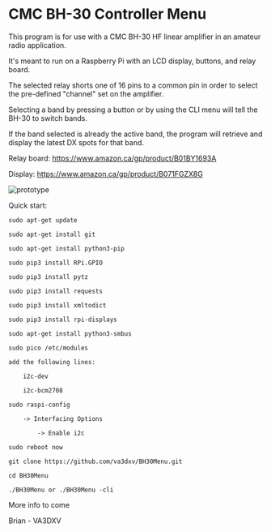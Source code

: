 # CMC BH-30 Controller Menu
This program is for use with a CMC BH-30 HF linear amplifier in an amateur radio application.

It's meant to run on a Raspberry Pi with an LCD display, buttons, and relay board.

The selected relay shorts one of 16 pins to a common pin in order to select the pre-defined "channel" set on the amplifier.

Selecting a band by pressing a button or by using the CLI menu will tell the BH-30 to switch bands.

If the band selected is already the active band, the program will retrieve and display the latest DX spots for that band.

Relay board: https://www.amazon.ca/gp/product/B01BY1693A

Display: https://www.amazon.ca/gp/product/B071FGZX8G

![prototype](https://photos.app.goo.gl/Z58Z2YGjEpCud4iS7)

Quick start:

    sudo apt-get update

    sudo apt-get install git

    sudo apt-get install python3-pip

    sudo pip3 install RPi.GPIO

    sudo pip3 install pytz

    sudo pip3 install requests

    sudo pip3 install xmltodict

    sudo pip3 install rpi-displays

    sudo apt-get install python3-smbus

    sudo pico /etc/modules

    add the following lines:

        i2c-dev

        i2c-bcm2708
        
    sudo raspi-config

        -> Interfacing Options

            -> Enable i2c

    sudo reboot now

    git clone https://github.com/va3dxv/BH30Menu.git

    cd BH30Menu

    ./BH30Menu or ./BH30Menu -cli

More info to come

Brian - VA3DXV
